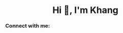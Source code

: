 <h1 align="center">Hi 👋, I'm Khang</h1>
<h3 align="left">Connect with me:</h3>
<p align="left">
</p>
